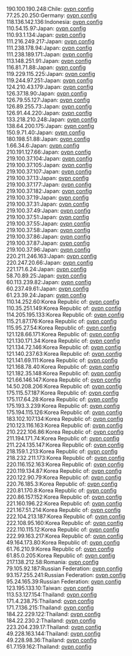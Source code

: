 190.100.190.248:Chile: [ovpn config](vpn/190_100_190_248.ovpn)  
77.25.20.250:Germany: [ovpn config](vpn/77_25_20_250.ovpn)  
118.136.142.136:Indonesia: [ovpn config](vpn/118_136_142_136.ovpn)  
110.54.15.97:Japan: [ovpn config](vpn/110_54_15_97.ovpn)  
110.93.1.134:Japan: [ovpn config](vpn/110_93_1_134.ovpn)  
111.216.249.217:Japan: [ovpn config](vpn/111_216_249_217.ovpn)  
111.238.178.94:Japan: [ovpn config](vpn/111_238_178_94.ovpn)  
111.238.189.171:Japan: [ovpn config](vpn/111_238_189_171.ovpn)  
113.148.251.91:Japan: [ovpn config](vpn/113_148_251_91.ovpn)  
116.81.71.88:Japan: [ovpn config](vpn/116_81_71_88.ovpn)  
119.229.115.225:Japan: [ovpn config](vpn/119_229_115_225.ovpn)  
119.244.97.251:Japan: [ovpn config](vpn/119_244_97_251.ovpn)  
124.210.43.179:Japan: [ovpn config](vpn/124_210_43_179.ovpn)  
126.37.18.90:Japan: [ovpn config](vpn/126_37_18_90.ovpn)  
126.79.55.127:Japan: [ovpn config](vpn/126_79_55_127.ovpn)  
126.89.255.73:Japan: [ovpn config](vpn/126_89_255_73.ovpn)  
126.91.44.220:Japan: [ovpn config](vpn/126_91_44_220.ovpn)  
133.218.210.248:Japan: [ovpn config](vpn/133_218_210_248.ovpn)  
138.64.200.175:Japan: [ovpn config](vpn/138_64_200_175.ovpn)  
150.9.71.40:Japan: [ovpn config](vpn/150_9_71_40.ovpn)  
180.198.51.88:Japan: [ovpn config](vpn/180_198_51_88.ovpn)  
1.66.34.6:Japan: [ovpn config](vpn/1_66_34_6.ovpn)  
210.191.127.66:Japan: [ovpn config](vpn/210_191_127_66.ovpn)  
219.100.37.104:Japan: [ovpn config](vpn/219_100_37_104.ovpn)  
219.100.37.105:Japan: [ovpn config](vpn/219_100_37_105.ovpn)  
219.100.37.107:Japan: [ovpn config](vpn/219_100_37_107.ovpn)  
219.100.37.13:Japan: [ovpn config](vpn/219_100_37_13.ovpn)  
219.100.37.177:Japan: [ovpn config](vpn/219_100_37_177.ovpn)  
219.100.37.182:Japan: [ovpn config](vpn/219_100_37_182.ovpn)  
219.100.37.19:Japan: [ovpn config](vpn/219_100_37_19.ovpn)  
219.100.37.31:Japan: [ovpn config](vpn/219_100_37_31.ovpn)  
219.100.37.49:Japan: [ovpn config](vpn/219_100_37_49.ovpn)  
219.100.37.51:Japan: [ovpn config](vpn/219_100_37_51.ovpn)  
219.100.37.55:Japan: [ovpn config](vpn/219_100_37_55.ovpn)  
219.100.37.58:Japan: [ovpn config](vpn/219_100_37_58.ovpn)  
219.100.37.86:Japan: [ovpn config](vpn/219_100_37_86.ovpn)  
219.100.37.87:Japan: [ovpn config](vpn/219_100_37_87.ovpn)  
219.100.37.96:Japan: [ovpn config](vpn/219_100_37_96.ovpn)  
220.211.246.163:Japan: [ovpn config](vpn/220_211_246_163.ovpn)  
220.247.20.66:Japan: [ovpn config](vpn/220_247_20_66.ovpn)  
221.171.6.24:Japan: [ovpn config](vpn/221_171_6_24.ovpn)  
58.70.89.25:Japan: [ovpn config](vpn/58_70_89_25.ovpn)  
60.113.239.82:Japan: [ovpn config](vpn/60_113_239_82.ovpn)  
60.237.49.61:Japan: [ovpn config](vpn/60_237_49_61.ovpn)  
61.23.39.24:Japan: [ovpn config](vpn/61_23_39_24.ovpn)  
110.14.252.60:Korea Republic of: [ovpn config](vpn/110_14_252_60.ovpn)  
110.35.251.149:Korea Republic of: [ovpn config](vpn/110_35_251_149.ovpn)  
114.205.195.133:Korea Republic of: [ovpn config](vpn/114_205_195_133.ovpn)  
115.21.87.176:Korea Republic of: [ovpn config](vpn/115_21_87_176.ovpn)  
115.95.27.54:Korea Republic of: [ovpn config](vpn/115_95_27_54.ovpn)  
121.128.66.171:Korea Republic of: [ovpn config](vpn/121_128_66_171.ovpn)  
121.130.171.34:Korea Republic of: [ovpn config](vpn/121_130_171_34.ovpn)  
121.134.72.146:Korea Republic of: [ovpn config](vpn/121_134_72_146.ovpn)  
121.140.237.63:Korea Republic of: [ovpn config](vpn/121_140_237_63.ovpn)  
121.141.69.111:Korea Republic of: [ovpn config](vpn/121_141_69_111.ovpn)  
121.168.78.40:Korea Republic of: [ovpn config](vpn/121_168_78_40.ovpn)  
121.182.35.148:Korea Republic of: [ovpn config](vpn/121_182_35_148.ovpn)  
121.66.146.147:Korea Republic of: [ovpn config](vpn/121_66_146_147.ovpn)  
14.50.208.206:Korea Republic of: [ovpn config](vpn/14_50_208_206.ovpn)  
175.115.57.187:Korea Republic of: [ovpn config](vpn/175_115_57_187.ovpn)  
175.117.64.28:Korea Republic of: [ovpn config](vpn/175_117_64_28.ovpn)  
175.193.3.239:Korea Republic of: [ovpn config](vpn/175_193_3_239.ovpn)  
175.194.115.126:Korea Republic of: [ovpn config](vpn/175_194_115_126.ovpn)  
183.102.107.134:Korea Republic of: [ovpn config](vpn/183_102_107_134.ovpn)  
210.123.116.163:Korea Republic of: [ovpn config](vpn/210_123_116_163.ovpn)  
210.222.106.86:Korea Republic of: [ovpn config](vpn/210_222_106_86.ovpn)  
211.194.171.74:Korea Republic of: [ovpn config](vpn/211_194_171_74.ovpn)  
211.224.135.147:Korea Republic of: [ovpn config](vpn/211_224_135_147.ovpn)  
218.159.1.213:Korea Republic of: [ovpn config](vpn/218_159_1_213.ovpn)  
218.232.211.173:Korea Republic of: [ovpn config](vpn/218_232_211_173.ovpn)  
220.116.152.163:Korea Republic of: [ovpn config](vpn/220_116_152_163.ovpn)  
220.119.134.87:Korea Republic of: [ovpn config](vpn/220_119_134_87.ovpn)  
220.122.90.79:Korea Republic of: [ovpn config](vpn/220_122_90_79.ovpn)  
220.76.185.3:Korea Republic of: [ovpn config](vpn/220_76_185_3.ovpn)  
220.81.170.8:Korea Republic of: [ovpn config](vpn/220_81_170_8.ovpn)  
220.86.157.152:Korea Republic of: [ovpn config](vpn/220_86_157_152.ovpn)  
221.160.196.22:Korea Republic of: [ovpn config](vpn/221_160_196_22.ovpn)  
221.167.51.214:Korea Republic of: [ovpn config](vpn/221_167_51_214.ovpn)  
222.104.213.187:Korea Republic of: [ovpn config](vpn/222_104_213_187.ovpn)  
222.108.95.160:Korea Republic of: [ovpn config](vpn/222_108_95_160.ovpn)  
222.110.115.12:Korea Republic of: [ovpn config](vpn/222_110_115_12.ovpn)  
222.99.163.217:Korea Republic of: [ovpn config](vpn/222_99_163_217.ovpn)  
49.164.173.80:Korea Republic of: [ovpn config](vpn/49_164_173_80.ovpn)  
61.76.210.9:Korea Republic of: [ovpn config](vpn/61_76_210_9.ovpn)  
61.85.0.205:Korea Republic of: [ovpn config](vpn/61_85_0_205.ovpn)  
217.138.212.58:Romania: [ovpn config](vpn/217_138_212_58.ovpn)  
79.105.92.187:Russian Federation: [ovpn config](vpn/79_105_92_187.ovpn)  
93.157.255.241:Russian Federation: [ovpn config](vpn/93_157_255_241.ovpn)  
95.24.165.39:Russian Federation: [ovpn config](vpn/95_24_165_39.ovpn)  
123.195.133.10:Taiwan: [ovpn config](vpn/123_195_133_10.ovpn)  
113.53.127.154:Thailand: [ovpn config](vpn/113_53_127_154.ovpn)  
171.4.238.75:Thailand: [ovpn config](vpn/171_4_238_75.ovpn)  
171.7.136.215:Thailand: [ovpn config](vpn/171_7_136_215.ovpn)  
184.22.229.122:Thailand: [ovpn config](vpn/184_22_229_122.ovpn)  
184.22.230.2:Thailand: [ovpn config](vpn/184_22_230_2.ovpn)  
223.204.239.17:Thailand: [ovpn config](vpn/223_204_239_17.ovpn)  
49.228.163.144:Thailand: [ovpn config](vpn/49_228_163_144.ovpn)  
49.228.98.36:Thailand: [ovpn config](vpn/49_228_98_36.ovpn)  
61.7.159.162:Thailand: [ovpn config](vpn/61_7_159_162.ovpn)  
